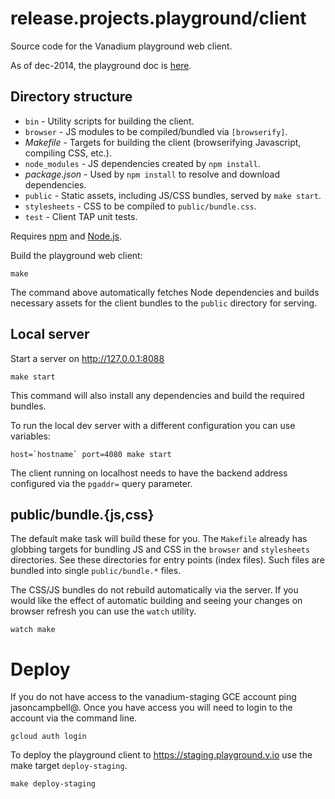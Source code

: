 # release.projects.playground/client

Source code for the Vanadium playground web client.

As of dec-2014, the playground doc is [here][playground-doc].

## Directory structure

* `bin` - Utility scripts for building the client.
* `browser` - JS modules to be compiled/bundled via `[browserify]`.
* _Makefile_ - Targets for building the client (browserifying Javascript, compiling CSS, etc.).
* `node_modules` - JS dependencies created by `npm install`.
* _package.json_ - Used by `npm install` to resolve and download dependencies.
* `public` - Static assets, including JS/CSS bundles, served by `make start`.
* `stylesheets` - CSS to be compiled to `public/bundle.css`.
* `test` - Client TAP unit tests.

Requires [npm] and [Node.js].

Build the playground web client:

    make

The command above automatically fetches Node dependencies and builds necessary
assets for the client bundles to the `public` directory for serving.

## Local server

Start a server on http://127.0.0.1:8088

    make start

This command will also install any dependencies and build the required
bundles.

To run the local dev server with a different configuration you can use
variables:

    host=`hostname` port=4080 make start

The client running on localhost needs to have the backend address configured
via the `pgaddr=` query parameter.

## public/bundle.{js,css}

The default make task will build these for you. The `Makefile` already has
globbing targets for bundling JS and CSS in the `browser` and `stylesheets`
directories. See these directories for entry points (index files). Such files
are bundled into single `public/bundle.*` files.

The CSS/JS bundles do not rebuild automatically via the server. If you would
like the effect of automatic building and seeing your changes on browser
refresh you can use the `watch` utility.

    watch make

# Deploy

If you do not have access to the vanadium-staging GCE account ping
jasoncampbell@. Once you have access you will need to login to the account via
the command line.

    gcloud auth login

To deploy the playground client to https://staging.playground.v.io use the
make target `deploy-staging`.

    make deploy-staging

[Node.js]: http://nodejs.org/
[npm]: https://www.npmjs.com/
[playground-doc]: https://docs.google.com/document/d/1OYuE3XLc5CvDKoJSJ2mYjb9wm9IzTttZtP8coJ_t0Wg/edit#heading=h.i9kd9dq3kqco
[infrastructure]: https://vanadium.googlesource.com/infrastructure/+/master/nginx/README.md
[browserify]: https://www.npmjs.com/package/browserify

